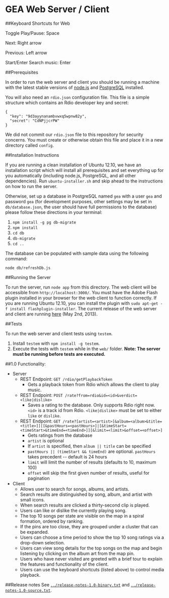 # GEA Web Server / Client

##Keyboard Shortcuts for Web

Toggle Play/Pause: Space

Next: Right arrow

Previous: Left arrow

Start/Enter Search music: Enter

##Prerequisites

In order to run the web server and client you should be running a machine with
the latest stable versions of [node.js](http://nodejs.org) and
[PostgreSQL](http://www.postgresql.org/) installed.

You will also need an `rdio.json` configuration file. This file is a simple
structure which contains an Rdio developer key and secret:

    {
      "key": "9d3ayynanambvwxq5wpnw82y",
      "secret": "CdNPjjcrPW"
    }

We did not commit our `rdio.json` file to this repository for security concerns.
You must create or otherwise obtain this file and place it in a new directory
called `config`.

##Installation Instructions

If you are running a clean installation of Ubuntu 12.10, we have an installation
script which will install all prerequisites and set everything up for you
automatically (including node.js, PostgreSQL, and all other dependencies). Run
`ubuntu-installer.sh` and skip ahead to the instructions on how to run the
server.

Otherwise, set up a database in PostgreSQL named `gea` with a user `gea` and
password `gea` (for development purposes, other settings may be set in
`db/database.json`, the user should have full permissions to the database)
please follow these directions in your terminal:

1. `npm install -g pg db-migrate`
2. `npm install`
3. `cd db`
4. `db-migrate`
5. `cd ..`

The database can be populated with sample data using the following command:

    node db/refreshDb.js

##Running the Server

To run the server, run `node app` from this directory. The web client will be
accessible from `http://localhost:3000/`. You must have the Adobe Flash plugin
installed in your browser for the web client to function correctly. If you are
running Ubuntu 12.10, you can install the plugin with `sudo apt-get -f install
flashplugin-installer`. The current release of the web server and client are
running [here](http://gea.kenpowers.net) (May 2nd, 2013).

##Tests

To run the web server and client tests using `testem`.
1. Install `testem` with `npm install -g testem`.
2. Execute the tests with `testem` while in the `web/` folder.
**Note: The server must be running before tests are executed.**

##1.0 Functionality:

* Server
    * REST Endpoint: `GET /rdio/getPlaybackToken`
        * Gets a playback token from Rdio which allows the client to play music.
    * REST Endpoint: `POST /rate?from=rdio&id=<id>&verdict=<like|dislike>`
        * Saves a rating to the database. Only supports Rdio right now. `<id>` is a track id from Rdio. `<like|dislike>` must be set to either `like` or `dislike`.
    * REST Endpoint: `GET /rate?[artist=<artist>[&album=<album>&title=<title>]][[&pastHours=<pastHours>]|[&timeStart=<timeStart>&timeEnd=<timeEnd>]][&limit=<limit>&offset=<offset>]`
        * Gets ratings from the database
        * `artist` is optional
        * If `artist` is specified, then `album || title` can be specified
        * `pastHours || (timeStart && timeEnd)` are optional. `pastHours` takes precedent -- default is 24 hours
        * `limit` will limit the number of results (defaults to 10, maximum 100)
        * `offset` will skip the first given number of results, useful for pagination
* Client
    * Allows user to search for songs, albums, and artists.
    * Search results are distinguished by song, album, and artist with small icons.
    * When search results are clicked a thirty-second clip is played.
    * Users can like or dislike the currently playing song.
    * The top 10 songs per state are visible on the map in a spiral formation, ordered by ranking.
    * If the pins are too close, they are grouped under a cluster that can be expanded.
    * Users can choose a time period to show the top 10 song ratings via a drop-down selection.
    * Users can view song details for the top songs on the map and begin listening by clicking on the album art from the map pin.
    * Users who have never visited are greeted with a brief tour to explain the features and functionality of the client.
    * Users can use the keyboard shortcuts (listed above) to control media playback.

##Release notes
See [`../release-notes-1.0-binary.txt`](../release-notes-1.0-binary.txt) and [`../release-notes-1.0-source.txt`](../release-notes-1.0-source.txt).
